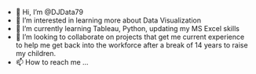 - 👋 Hi, I’m @DJData79
- 👀 I’m interested in learning more about Data Visualization
- 🌱 I’m currently learning Tableau, Python, updating my MS Excel skills
- 💞️ I’m looking to collaborate on projects that get me current experience to help me get back into the workforce after a break of 14 years to raise my children.
- 📫 How to reach me ...

<!---
DJData79/DJData79 is a ✨ special ✨ repository because its `README.md` (this file) appears on your GitHub profile.
You can click the Preview link to take a look at your changes.
--->
